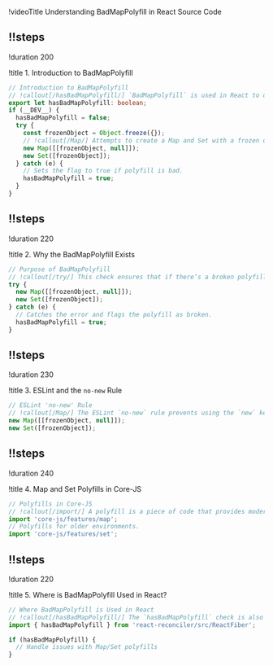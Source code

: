 !videoTitle Understanding BadMapPolyfill in React Source Code

## !!steps
!duration 200

!title 1. Introduction to BadMapPolyfill

```ts ! react/source-code
// Introduction to BadMapPolyfill
// !callout[/hasBadMapPolyfill/] `BadMapPolyfill` is used in React to detect issues with Map and Set polyfills in development mode (`__DEV__`). It tests if a Map or Set can be created with frozen objects.
export let hasBadMapPolyfill: boolean;
if (__DEV__) {
  hasBadMapPolyfill = false;
  try {
    const frozenObject = Object.freeze({});
    // !callout[/Map/] Attempts to create a Map and Set with a frozen object. If this fails, the system likely has a bad Map or Set polyfill.
    new Map([[frozenObject, null]]);
    new Set([frozenObject]);
  } catch (e) {
    // Sets the flag to true if polyfill is bad.
    hasBadMapPolyfill = true; 
  }
}
```

## !!steps
!duration 220

!title 2. Why the BadMapPolyfill Exists

```ts ! react/source-code
// Purpose of BadMapPolyfill
// !callout[/try/] This check ensures that if there’s a broken polyfill for `Map` or `Set`, React can detect it early and avoid potential bugs.
try {
  new Map([[frozenObject, null]]);
  new Set([frozenObject]);
} catch (e) {
  // Catches the error and flags the polyfill as broken.
  hasBadMapPolyfill = true;
}
```

## !!steps
!duration 230

!title 3. ESLint and the `no-new` Rule

```ts ! react/source-code
// ESLint 'no-new' Rule
// !callout[/Map/] The ESLint `no-new` rule prevents using the `new` keyword without assigning the result to a variable. This is ignored in this case to test if `Map` and `Set` can be created with frozen objects.
new Map([[frozenObject, null]]);
new Set([frozenObject]);
```

## !!steps
!duration 240

!title 4. Map and Set Polyfills in Core-JS

```ts ! react/source-code
// Polyfills in Core-JS
// !callout[/import/] A polyfill is a piece of code that provides modern functionality on older browsers that do not natively support it. React uses `BadMapPolyfill` to detect polyfill issues with `Map` and `Set`.
import 'core-js/features/map';
// Polyfills for older environments. 
import 'core-js/features/set';
```

## !!steps
!duration 220

!title 5. Where is BadMapPolyfill Used in React?

```ts ! react/source-code
// Where BadMapPolyfill is Used in React
// !callout[/hasBadMapPolyfill/] The `hasBadMapPolyfill` check is also found in `ReactFiber.js`, where it is re-implemented to ensure consistency across React’s internal logic.
import { hasBadMapPolyfill } from 'react-reconciler/src/ReactFiber';

if (hasBadMapPolyfill) {
  // Handle issues with Map/Set polyfills
}
```